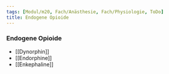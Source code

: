 ```yaml
---
tags: [Modul/m20, Fach/Anästhesie, Fach/Physiologie, ToDo]
title: Endogene Opioide
---
```

### Endogene Opioide
- [[Dynorphin]]
- [[Endorphine]]
- [[Enkephaline]]